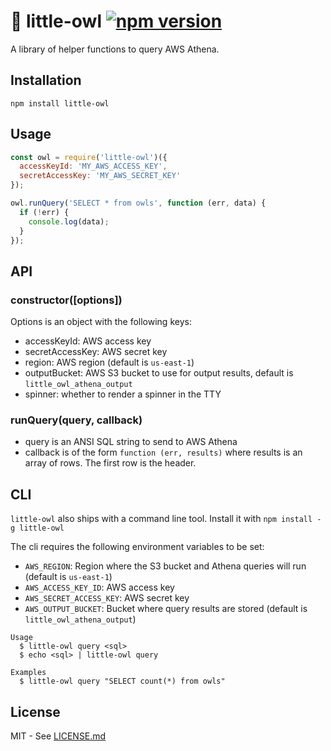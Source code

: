 # 🦉 little-owl [![npm version](https://badge.fury.io/js/little-owl.svg)](https://badge.fury.io/js/little-owl)

A library of helper functions to query AWS Athena.

## Installation
```
npm install little-owl
```

## Usage
```javascript
const owl = require('little-owl')({
  accessKeyId: 'MY_AWS_ACCESS_KEY',
  secretAccessKey: 'MY_AWS_SECRET_KEY'
});

owl.runQuery('SELECT * from owls', function (err, data) {
  if (!err) {
    console.log(data);
  }
});
```

## API 
### constructor([options])

Options is an object with the following keys:

- accessKeyId: AWS access key
- secretAccessKey: AWS secret key
- region: AWS region (default is `us-east-1`)
- outputBucket: AWS S3 bucket to use for output results, default is `little_owl_athena_output`
- spinner: whether to render a spinner in the TTY

### runQuery(query, callback)

- query is an ANSI SQL string to send to AWS Athena
- callback is of the form `function (err, results)` where results is an array of rows. The first row is the header.

## CLI
`little-owl` also ships with a command line tool. Install it with `npm install -g little-owl`

The cli requires the following environment variables to be set:

- `AWS_REGION`: Region where the S3 bucket and Athena queries will run (default is `us-east-1`)
- `AWS_ACCESS_KEY_ID`: AWS access key
- `AWS_SECRET_ACCESS_KEY`: AWS secret key
- `AWS_OUTPUT_BUCKET`: Bucket where query results are stored (default is `little_owl_athena_output`)

```
Usage
  $ little-owl query <sql>
  $ echo <sql> | little-owl query

Examples
  $ little-owl query "SELECT count(*) from owls"
```

## License
MIT - See [LICENSE.md](LICENSE.md)
